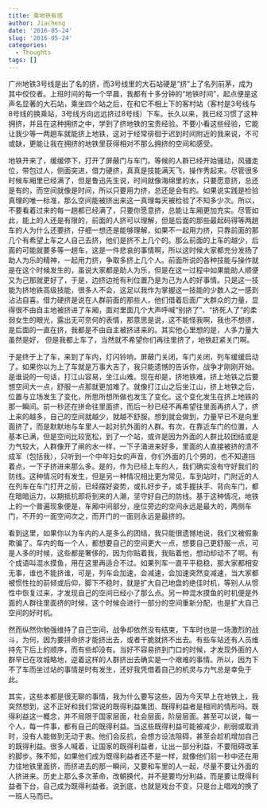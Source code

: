 ```yaml
---
title: 乘地铁有感
author: Jiacheng
date: '2016-05-24'
slug: '2016-05-24'
categories:
  - Thoughts
tags: []
---
```


广州地铁3号线是出了名的挤，而3号线里的大石站硬是“挤”上了名列前茅，成为其中佼佼者。上班时间的每一个早晨，我都有十多分钟的“地铁时间”，起点便是这声名显著的大石站，乘坐四个站之后，在和它不相上下的客村站（客村是3号线与8号线的换乘站，3号线方向远远挤过8号线）下车。长久以来，我已经习惯了这种拥挤，并且在这种拥挤之中，学到了挤地铁的宝贵经验。不要小看这些经验，它能让我少等一两趟车就能挤上地铁，这对于经常徘徊于迟到时间附近的我来说，不可或缺，更能让我在拥挤的地铁里获得相对不那么拥挤的空间和感受。

地铁开来了，缓缓停下，打开了屏蔽门与车门。等候的人群已经开始骚动，风骚走位，带包过人，侧面突进，借力硬挤，真真是技能满天飞，操作秀起来。尽管很多时候车厢里已经满了，但是鲁迅先生说，时间就像海绵里的水，只要愿意挤，总还是有的，而空间就像是时间，所以只要用力挤，总还是会有的。如果说实践是检验真理的唯一标准，那么空间能被挤出来这一真理每天被检验了不知多少次。所以，不要看着过来的每一趟都已经满了，只要你愿意挤，总能让车厢更加充实。尽管如此，能上的人还是有限的，前面的人挤可以理解，但是后面的那些最起码得等两趟车的人为什么还要挤，仔细一想还是能够理解，如果不一起用力挤，只靠前面的那几个有希望上车之人自己去挤，他们是挤不上几个的。那么前面的上车的越少，后面的可能就要多等一趟车，这是一件悲哀的事情啊，所以这时候大家都充分发扬了助人为乐的精神，一起用力挤，争取多挤上几个人。前面所说的各种技能与操作就是在这个时候发生的，虽说大家都是助人为乐，但是在这一过程中如果能助人顺便又为己那就更好了，于是，边挤边抢有利位置乃是为己为人的好事情。只是这一技能为挤地铁高级技能，很多人不会，这足以我作为掌握这一技能的少数人之一感到沾沾自喜。借力硬挤是说在人群前面的那些人，他们借着后面广大群众的力量，显得很不由自主地被挤进了车厢，面对里面几个大声呼喊“别挤了”、“挤死人了”的柔弱女生的眼光，露出无可奈何的表情，那意思是说，这不能怪我啊，我也不想挤，是后面的一直在挤，我都是不由自主被挤进来的。其实他心里想的是，人多力量大虽然是好，<!-- more --> 但是我都上车了，当然就不希望你们再往里挤了，地铁赶紧关门啊。


于是终于上了车，来到了车内，灯闪铃响，屏蔽门关闭，车门关闭，列车缓缓启动了。如果你以为上了车就是万事大吉了，我只能遗憾的告诉你，战争才刚刚开始。是谁说的一句话，打江山容易，坐江山难。现在却是，挤地铁难，挤上地铁之后要想空间大一点，舒服一点那就更加难了。就像打江山之后坐江山，挤上地铁之后，位置与立场发生了变化，所思所想所做也发生了变化。这个变化发生在挤上地铁的那一瞬间。前一秒还在拼命往里面挤，而后一秒已经不再希望往里面再挤人了，挤上来的越多，自己的空间就越少，就越不舒服。想到就会做到，力量早已不是向里面挤了，而是默默地与车里人一起对抗外面的人群。有次，在靠近车门的位置，人基本已满，但是空间比较宽松，到了一个站，或许是因为外面的人群比较团结或是力气较大，人群像开了闸的水一样，一下子涌进来好多，里面的人直接被挤的溃不成军（包括我），只听到一个中年妇女的声音，你们外面的几个男的，也不知道挡着点，一下子挤进来那么多。是的，作为已经上车的人，我们确实没有守好我们的防线。这种情况时有发生，但是另一种情况相比更为常见，车到站时，门附近的人在列车在车门打开之前，已经摆好姿势，或扎好步子，或手握扶手、背向车门，都在暗暗运力，以期抵抗即将到来的人潮，坚守好自己的防线。基于这种情况，地铁上的一个普遍现象便是，车厢中间部分，座位旁边的空间永远是最大的，两侧车门，不开的一面空间次之，而开门的一面则永远是最挤的。

看到这里，如果你以为车内的人是多么的团结，我只能很遗憾地说，我们又被假象欺骗了。车内的每一个人，都想要自己的空间更大一点，想要自己更舒服一点，可是人多的时候，这些都是奢侈的，因为你贴着我，我贴着他，想动却动不了啊。有个成语叫混水摸鱼，用在这里再适合不过。如果列车一直平平稳稳，那大家都相安无事，谁也不能挤谁，可是，列车会加速，会减速，会加速突然变减速，当大家都被惯性拉的前倾或后仰，脚下不稳时，就是扩大自己地盘的绝佳时机，等别人从惯性中恢复过来，才发现自己的空间已经小了那么点。另一种混水摸鱼的时机便是外面的人群往里面挤的时候，这个时候会进行一部分的空间重新分配，也是扩大自己空间的好时机。

然而纵然你勉强维持了自己空间，战争却依然没有结束，下车时也是一场激烈的战斗，为何，因为要拼命挤才能挤出去，或者干脆就挤不出去。有些车站还有人员维持先下后上的顺序，而有些却没有。当好不容易挤到门口的时候，才发现外面的人群早已在攻城略地，逆着这样的人群挤出去确实是一个艰难的事情。所以，因为下不了车而坐过站的事情是时有发生，还好我凭借着自己的机灵与力气总是幸免于此。

其实，这些本都是很无聊的事情，我为什么要写这些，因为今天早上在地铁上，我突然想到，这不正好和我们常说的既得利益集团、既得利益者是相同的情形吗。既得利益这一概念，并不局限于国家层面，社会层面，阶层层面。甚至可以说，每一个人，每一件事，都有自己的既得利益。当这些既得利益可能被减少，削弱或取消时，没有人能做到无动于衷。他们会反抗，会想方设法阻碍，甚至会趁机增加自己的既得利益。很多人喊着，让国家的既得利益者，让出一部分利益，不要阻碍改革的脚步。殊不知，如果他们成为既得利益者还不是一样，就像他们前一秒中还在用力往地铁里面挤，而挤进去的那一瞬间，又要和车里的人一起，尽量不要让外面的人挤进来。历史上那么多次革命，改朝换代，并不是要均分利益，而是要让既得利益者下台，自己成为既得利益者。说到底，也就是戏台不变，只是台上唱戏的换了一班人马而已。
